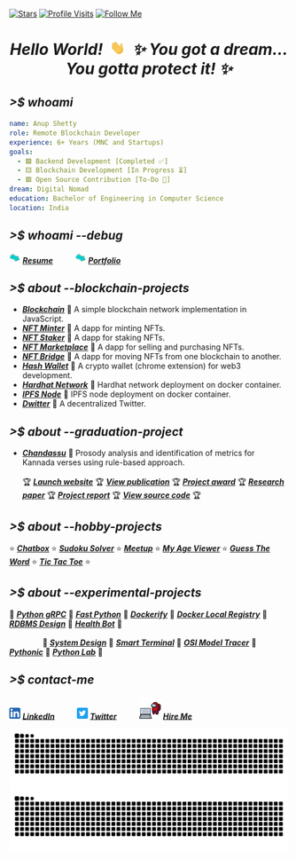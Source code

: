 <!-- GitHub badges -->

[![Stars](https://img.shields.io/badge/dynamic/json?label=Stars&query=%24.stars&color=brightgreen&style=flat-square&url=https://api.github-star-counter.workers.dev/user/anuprshetty)](https://github.com/anuprshetty?tab=repositories)
[![Profile Visits](https://komarev.com/ghpvc/?username=anuprshetty&label=Profile%20Visits&color=brightgreen&style=flat-square)](https://github.com/anuprshetty)
[![Follow Me](https://img.shields.io/github/followers/anuprshetty?label=Follow%20Me&color=brightgreen&style=flat-square)](https://github.com/anuprshetty?tab=followers)

<h1 align="center">
  <b><i>Hello World! &nbsp;<img src="assets/hand.gif" alt="hand.gif" width="27px" />&nbsp; ✨ You got a dream... You gotta protect it! ✨</i></b>
</h1>

## **_>$ whoami_**

```yaml
name: Anup Shetty
role: Remote Blockchain Developer
experience: 6+ Years (MNC and Startups)
goals:
  - 🟩 Backend Development [Completed ✅]
  - 🟨 Blockchain Development [In Progress ⏳]
  - 🟥 Open Source Contribution [To-Do 📝]
dream: Digital Nomad
education: Bachelor of Engineering in Computer Science
location: India
```

## **_>$ whoami --debug_**

<img src="assets/arrow.gif" alt="arrow.gif" width="20px" /> [**_Resume_**](https://drive.google.com/drive/folders/1BThrkgQSBIFlNKkKMXHcf6PuhYbxGqF6) &emsp; &emsp; <img src="assets/arrow.gif" alt="arrow.gif" width="20px" /> [**_Portfolio_**](https://anuprshetty.github.io/)

## **_>$ about --blockchain-projects_**

- [**_Blockchain_**](https://github.com/anuprshetty/blockchain) 💎 A simple blockchain network implementation in JavaScript.
- [**_NFT Minter_**](https://github.com/anuprshetty/nft_minter) 💎 A dapp for minting NFTs.
- [**_NFT Staker_**](https://github.com/anuprshetty/nft_staker) 💎 A dapp for staking NFTs.
- [**_NFT Marketplace_**](https://github.com/anuprshetty/nft_marketplace) 💎 A dapp for selling and purchasing NFTs.
- [**_NFT Bridge_**](https://github.com/anuprshetty/nft_bridge) 💎 A dapp for moving NFTs from one blockchain to another.
- [**_Hash Wallet_**](https://github.com/anuprshetty/hash_wallet) 💎 A crypto wallet (chrome extension) for web3 development.
- [**_Hardhat Network_**](https://github.com/anuprshetty/hardhat_network) 💎 Hardhat network deployment on docker container.
- [**_IPFS Node_**](https://github.com/anuprshetty/ipfs_node) 💎 IPFS node deployment on docker container.
- [**_Dwitter_**](https://github.com/anuprshetty/dwitter) 💎 A decentralized Twitter.

## **_>$ about --graduation-project_**

- [**_Chandassu_**](https://github.com/anuprshetty/chandassu) 💎 Prosody analysis and identification of metrics for Kannada verses using rule-based approach.
<br><br>
🏆 [**_Launch website_**](https://chandassu.onrender.com/)
🏆 [**_View publication_**](https://www.ingentaconnect.com/contentone/asp/jctn/2020/00000017/f0020009/art00033)
🏆 [**_Project award_**](https://github.com/anuprshetty/chandassu/blob/main/media/project_award.jpeg)
🏆 [**_Research paper_**](https://github.com/anuprshetty/chandassu/blob/main/static/docs/research_paper.pdf)
🏆 [**_Project report_**](https://github.com/anuprshetty/chandassu/blob/main/static/docs/project_report.pdf)
🏆 [**_View source code_**](https://github.com/anuprshetty/chandassu)
🏆

## **_>$ about --hobby-projects_**

⭐ [**_Chatbox_**](https://github.com/anuprshetty/chatbox)
⭐ [**_Sudoku Solver_**](https://github.com/anuprshetty/sudoku_solver)
⭐ [**_Meetup_**](https://github.com/anuprshetty/meetup)
⭐ [**_My Age Viewer_**](https://github.com/anuprshetty/my_age_viewer)
⭐ [**_Guess The Word_**](https://github.com/anuprshetty/guess_the_word)
⭐ [**_Tic Tac Toe_**](https://github.com/anuprshetty/tic_tac_toe)
⭐

## **_>$ about --experimental-projects_**

🚀 [**_Python gRPC_**](https://github.com/anuprshetty/py_grpc)
🚀 [**_Fast Python_**](https://github.com/anuprshetty/fast_python)
🚀 [**_Dockerify_**](https://github.com/anuprshetty/dockerify)
🚀 [**_Docker Local Registry_**](https://github.com/anuprshetty/docker_local_registry)
🚀 [**_RDBMS Design_**](https://github.com/anuprshetty/ipl_data_management)
🚀 [**_Health Bot_**](https://github.com/anuprshetty/health_bot)
🚀
<br><br> &emsp;&emsp;&emsp;&emsp;
🚀 [**_System Design_**](https://github.com/anuprshetty/solve_it)
🚀 [**_Smart Terminal_**](https://github.com/anuprshetty/iterm2_startup)
🚀 [**_OSI Model Tracer_**](https://github.com/anuprshetty/computer_network_lab)
🚀 [**_Pythonic_**](https://github.com/anuprshetty/pythonic)
🚀 [**_Python Lab_**](https://github.com/anuprshetty/python_lab)
🚀

## **_>$ contact-me_**

<img src="assets/linkedin.png" alt="linkedin.png" width="20px" /> [**_LinkedIn_**](https://www.linkedin.com/in/anuprshetty/) &emsp; &emsp; <img src="assets/twitter.png" alt="twitter.png" width="20px" /> [**_Twitter_**](https://x.com/anuprshetty) &emsp; &emsp; <img src="assets/hire_me.gif" alt="hire_me.gif" width="40px" /> [**_Hire Me_**](https://anuprshetty.github.io/contact.html)

<!-- GitHub contribution grid snake -->

![github contribution grid snake animation](https://raw.githubusercontent.com/anuprshetty/anuprshetty/contribution_grid_snake/github-contribution-grid-snake-dark.svg#gh-dark-mode-only)
![github contribution grid snake animation](https://raw.githubusercontent.com/anuprshetty/anuprshetty/contribution_grid_snake/github-contribution-grid-snake.svg#gh-light-mode-only)
